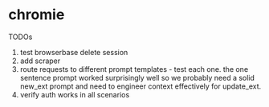 # chromie

TODOs
1. test browserbase delete session
2. add scraper
3. route requests to different prompt templates - test each one. the one sentence prompt worked surprisingly well so we probably need a solid new_ext prompt and need to engineer context effectively for update_ext.
4. verify auth works in all scenarios
